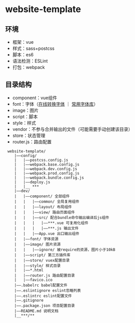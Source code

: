 # website-template

## 环境

- 框架：vue
- 样式：sass+postcss
- 脚本：es6
- 语法检测：ESLint
- 打包：webpack

## 目录结构

- component：vue组件
- font：字体（[在线转换字体](https://onlinefontconverter.com/) ｜ [常用字体库](https://github.com/JoshuaYang/web-fonts)）
- image：图片
- script：脚本
- style：样式
- vendor：不参与合并输出的文件（可能需要手动创建该目录）
- store：状态管理
- router.js：路由配置

```
 website-template/    
    |——config/    
    |   |——postcss.config.js    
    |   |——webpack.base.config.js    
    |   |——webpack.dev.config.js    
    |   |——webpack.prod.config.js    
    |   |——webpack.bundle.config.js    
    |   |——deploy.js    
    |   |__ ***    
    |——dev/    
    |   |——component/ 全部组件    
    |   |   |——common/ 全局复用组件    
    |   |   |——layout/ 布局组件    
    |	|	|——view/ 路由页面组件
    |   |   |——src/ 配合bundle命令输出编译后js组件    
    |   |   |   |——***.vue 可复用化组件    
    |   |   |   |——***.js 输出文件    
    |   |   |——App.vue 出口输出组件    
    |   |——font/ 字体资源    
    |   |——image/ 图片资源    
    |   |   |——ignore/ 被require的资源，图片小于10kB    
    |   |——script/ 第三方插件库    
    |   |——store/ vuex配置目录    
    |   |——style/ 样式目录    
    |   |——*.html    
    |   |——router.js 路由配置目录    
    |   |——favico.ico    
    |——.babelrc babel配置文件    
    |——.eslintignore eslint忽略列表    
    |——.eslintrc eslint配置文件    
    |——.gitignore    
    |——.package.json 项目配置目录    
    |——README.md 说明文档    
    |__***/**
```

